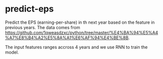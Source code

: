 # predict-eps

Predict the EPS (earning-per-share) in th next year based on the feature in previous years. The data comes from https://github.com/1qweasdzxc/python/tree/master/%E4%BA%94%E5%A4%A7%E8%B4%A2%E5%8A%A1%E6%AF%94%E4%BE%8B.

The input features ranges accross 4 years and we use RNN to train the model. 
